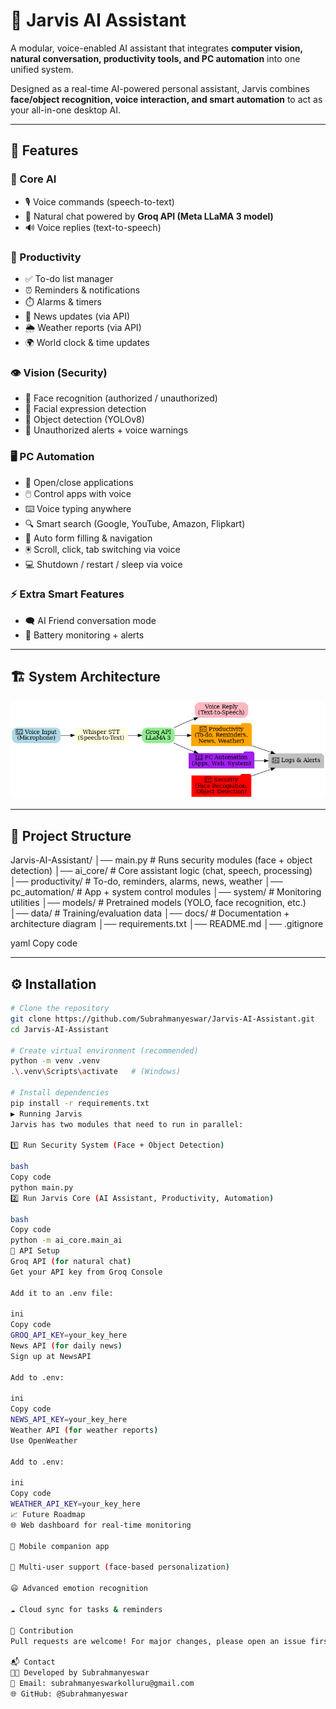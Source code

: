 # 🤖 Jarvis AI Assistant  

A modular, voice-enabled AI assistant that integrates **computer vision, natural conversation, productivity tools, and PC automation** into one unified system.  

Designed as a real-time AI-powered personal assistant, Jarvis combines **face/object recognition, voice interaction, and smart automation** to act as your all-in-one desktop AI.  

---

## 🚀 Features  

### 🧠 Core AI  
- 🎙️ Voice commands (speech-to-text)  
- 💬 Natural chat powered by **Groq API (Meta LLaMA 3 model)**  
- 🔊 Voice replies (text-to-speech)  

### 📅 Productivity  
- ✅ To-do list manager  
- ⏰ Reminders & notifications  
- ⏱️ Alarms & timers  
- 📰 News updates (via API)  
- 🌦️ Weather reports (via API)  
- 🌍 World clock & time updates  

### 👁️ Vision (Security)  
- 👤 Face recognition (authorized / unauthorized)  
- 🙂 Facial expression detection  
- 🎯 Object detection (YOLOv8)  
- 🚨 Unauthorized alerts + voice warnings  

### 🖥️ PC Automation  
- 📂 Open/close applications  
- 🖱️ Control apps with voice  
- ⌨️ Voice typing anywhere  
- 🔍 Smart search (Google, YouTube, Amazon, Flipkart)  
- 📝 Auto form filling & navigation  
- 🖲️ Scroll, click, tab switching via voice  
- 💻 Shutdown / restart / sleep via voice  

### ⚡ Extra Smart Features  
- 🗨️ AI Friend conversation mode  
- 🔋 Battery monitoring + alerts  

---

## 🏗️ System Architecture  

<p align="center">
  <img src="docs/jarvis_architecture.png" alt="Jarvis AI Architecture" width="600">
</p>  

---

## 📂 Project Structure  

Jarvis-AI-Assistant/
│── main.py # Runs security modules (face + object detection)
│── ai_core/ # Core assistant logic (chat, speech, processing)
│── productivity/ # To-do, reminders, alarms, news, weather
│── pc_automation/ # App + system control modules
│── system/ # Monitoring utilities
│── models/ # Pretrained models (YOLO, face recognition, etc.)
│── data/ # Training/evaluation data
│── docs/ # Documentation + architecture diagram
│── requirements.txt
│── README.md
│── .gitignore

yaml
Copy code

---

## ⚙️ Installation  

```bash
# Clone the repository
git clone https://github.com/Subrahmanyeswar/Jarvis-AI-Assistant.git
cd Jarvis-AI-Assistant

# Create virtual environment (recommended)
python -m venv .venv
.\.venv\Scripts\activate   # (Windows)

# Install dependencies
pip install -r requirements.txt
▶️ Running Jarvis
Jarvis has two modules that need to run in parallel:

1️⃣ Run Security System (Face + Object Detection)

bash
Copy code
python main.py
2️⃣ Run Jarvis Core (AI Assistant, Productivity, Automation)

bash
Copy code
python -m ai_core.main_ai
🔑 API Setup
Groq API (for natural chat)
Get your API key from Groq Console

Add it to an .env file:

ini
Copy code
GROQ_API_KEY=your_key_here
News API (for daily news)
Sign up at NewsAPI

Add to .env:

ini
Copy code
NEWS_API_KEY=your_key_here
Weather API (for weather reports)
Use OpenWeather

Add to .env:

ini
Copy code
WEATHER_API_KEY=your_key_here
📈 Future Roadmap
🌐 Web dashboard for real-time monitoring

📱 Mobile companion app

👥 Multi-user support (face-based personalization)

😃 Advanced emotion recognition

☁️ Cloud sync for tasks & reminders

🤝 Contribution
Pull requests are welcome! For major changes, please open an issue first to discuss what you’d like to change.

📬 Contact
👨‍💻 Developed by Subrahmanyeswar
📧 Email: subrahmanyeswarkolluru@gmail.com
🌐 GitHub: @Subrahmanyeswar
